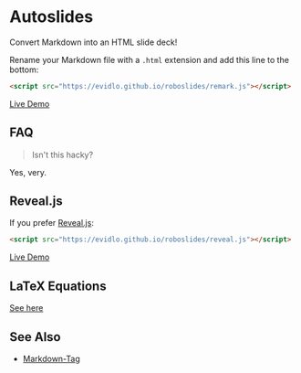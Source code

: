 # Autoslides

Convert Markdown into an HTML slide deck!

Rename your Markdown file with a `.html` extension and add this line to the bottom:

``` html
<script src="https://evidlo.github.io/roboslides/remark.js"></script>
```

[Live Demo](https://evidlo.github.io/roboslides/demo_remark.html)

## FAQ

> Isn't this hacky?

Yes, very.

## Reveal.js

If you prefer [Reveal.js](https://revealjs.com/):

``` html
<script src="https://evidlo.github.io/roboslides/reveal.js"></script>
```

[Live Demo](https://evidlo.github.io/roboslides/demo_reveal.html)

## LaTeX Equations

[See here](https://katex.org/docs/autorender.html)

## See Also

- [Markdown-Tag](https://github.com/MarketingPipeline/Markdown-Tag)
